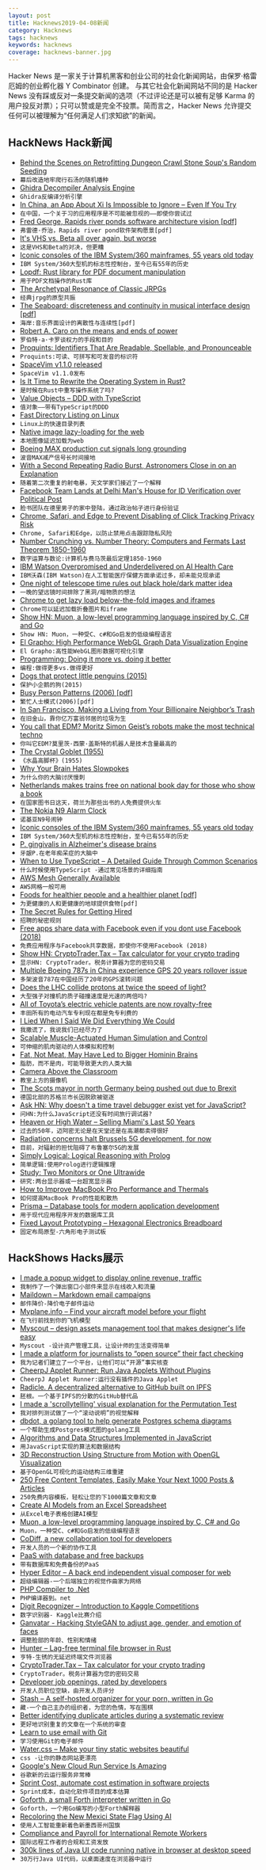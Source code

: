 ```yaml
---
layout: post
title: Hacknews2019-04-08新闻
category: Hacknews
tags: hacknews
keywords: hacknews
coverage: hacknews-banner.jpg
---
```


Hacker News 是一家关于计算机黑客和创业公司的社会化新闻网站，由保罗·格雷厄姆的创业孵化器 Y Combinator 创建。
与其它社会化新闻网站不同的是 Hacker News 没有踩或反对一条提交新闻的选项（不过评论还是可以被有足够 Karma 的用户投反对票）；只可以赞或是完全不投票。简而言之，Hacker News 允许提交任何可以被理解为“任何满足人们求知欲”的新闻。

## HackNews Hack新闻


- [Behind the Scenes on Retrofitting Dungeon Crawl Stone Soup&#39;s Random Seeding](http://crawl.develz.org/wordpress/behind-the-scenes-on-retrofitting-dcss-seeding)
- `幕后改造地牢爬行石汤的随机播种`
- [Ghidra Decompiler Analysis Engine](https://ghidra-decompiler-docs.netlify.com/)
- `Ghidra反编译分析引擎`
- [In China, an App About Xi Is Impossible to Ignore – Even If You Try](https://www.nytimes.com/2019/04/07/world/asia/china-xi-jinping-study-the-great-nation-app.html)
- `在中国，一个关于习的应用程序是不可能被忽视的——即使你尝试过`
- [Fred George, Rapids river ponds software architecture vision [pdf]](http://yowconference.com.au/slides/yow2014/George-ImplementingMicroserviceArchitectures.pdf)
- `弗雷德·乔治，Rapids river pond软件架构愿景[pdf]`
- [It&#39;s VHS vs. Beta all over again, but worse](https://www.johnnygrubb.com/its-vhs-vs-beta-all-over-again-but-worse)
- `这是VHS和Beta的对决，但更糟`
- [Iconic consoles of the IBM System/360 mainframes, 55 years old today](http://www.righto.com/2019/04/iconic-consoles-of-ibm-system360.html)
- `IBM System/360大型机的标志性控制台，至今已有55年的历史`
- [Lopdf: Rust library for PDF document manipulation](https://github.com/J-F-Liu/lopdf)
- `用于PDF文档操作的Rust库`
- [The Archetypal Resonance of Classic JRPGs](https://www.hyperindexed.com/blog/2019/4/6/the-archetypal-resonance-of-classic-jrpgs)
- `经典jrpg的原型共振`
- [The Seaboard: discreteness and continuity in musical interface design [pdf]](http://researchonline.rca.ac.uk/1648/1/Roland%20Lamb%20PhD%20June%202014.pdf)
- `海岸:音乐界面设计的离散性与连续性[pdf]`
- [Robert A. Caro on the means and ends of power](https://www.nytimes.com/interactive/2019/04/01/magazine/robert-caro-working-memoir.html)
- `罗伯特·a·卡罗谈权力的手段和目的`
- [Proquints: Identifiers That Are Readable, Spellable, and Pronounceable](https://arxiv.org/html/0901.4016)
- `Proquints:可读、可拼写和可发音的标识符`
- [SpaceVim v1.1.0 released](https://spacevim.org/SpaceVim-release-v1.1.0/)
- `SpaceVim v1.1.0发布`
- [Is It Time to Rewrite the Operating System in Rust?](https://youtube.com/watch?v=HgtRAbE1nBM)
- `是时候在Rust中重写操作系统了吗?`
- [Value Objects – DDD with TypeScript](https://khalilstemmler.com/articles/typescript-value-object/)
- `值对象——带有TypeScript的DDD`
- [Fast Directory Listing on Linux](https://github.com/romkatv/gitstatus/blob/master/docs/listdir.md)
- `Linux上的快速目录列表`
- [Native image lazy-loading for the web](https://addyosmani.com/blog/lazy-loading/)
- `本地图像延迟加载为web`
- [Boeing MAX production cut signals long grounding](https://leehamnews.com/2019/04/06/boeing-max-production-cut-signals-long-grounding/)
- `波音MAX减产信号长时间接地`
- [With a Second Repeating Radio Burst, Astronomers Close in on an Explanation](https://www.quantamagazine.org/astronomers-now-think-they-can-explain-fast-radio-bursts-20190228/)
- `随着第二次重复的射电暴，天文学家们接近了一个解释`
- [Facebook Team Lands at Delhi Man&#39;s House for ID Verification over Political Post](https://www.news18.com/news/india/facebook-does-physical-verification-of-an-indian-user-for-a-political-post-report-2092397.html)
- `脸书团队在德里男子的家中登陆，通过政治帖子进行身份验证`
- [Chrome, Safari, and Edge to Prevent Disabling of Click Tracking Privacy Risk](https://www.bleepingcomputer.com/news/software/major-browsers-to-prevent-disabling-of-click-tracking-privacy-risk/)
- `Chrome, Safari和Edge，以防止禁用点击跟踪隐私风险`
- [Number Crunching vs. Number Theory: Computers and Fermats Last Theorem 1850-1960](https://www.tau.ac.il/~corry/publications/articles/Computers%20and%20FLT.html)
- `数字运算与数论:计算机与费马茨最后定理1850-1960`
- [IBM Watson Overpromised and Underdelivered on AI Health Care](https://spectrum.ieee.org/biomedical/diagnostics/how-ibm-watson-overpromised-and-underdelivered-on-ai-health-care)
- `IBM沃森(IBM Watson)在人工智能医疗保健方面承诺过多，却未能兑现承诺`
- [One night of telescope time rules out black hole/dark matter idea](https://arstechnica.com/science/2019/04/one-night-of-telescope-time-rules-out-black-holedark-matter-idea/)
- `一晚的望远镜时间排除了黑洞/暗物质的想法`
- [Chrome to get lazy load below-the-fold images and iframes](https://groups.google.com/a/chromium.org/forum/#!topic/blink-dev/jxiJvQc-gVg)
- `Chrome可以延迟加载折叠图片和iframe`
- [Show HN: Muon, a low-level programming language inspired by C, C# and Go](https://github.com/nickmqb/muon)
- `Show HN: Muon，一种受C、c#和Go启发的低级编程语言`
- [El Grapho: High Performance WebGL Graph Data Visualization Engine](https://github.com/ericdrowell/ElGrapho)
- `El Grapho:高性能WebGL图形数据可视化引擎`
- [Programming: Doing it more vs. doing it better](https://kevinmartinjose.com/2019/04/08/programming-doing-it-more-vs-doing-it-better/)
- `编程:做得更多vs.做得更好`
- [Dogs that protect little penguins (2015)](https://www.bbc.com/news/magazine-35039105)
- `保护小企鹅的狗(2015)`
- [Busy Person Patterns (2006) [pdf]](https://hillside.net/plop/2006/Papers/Library/PLoP%20Busy%20Person%20Pattern%20v8.pdf)
- `繁忙人士模式(2006)[pdf]`
- [In San Francisco, Making a Living from Your Billionaire Neighbor’s Trash](https://www.nytimes.com/2019/04/07/us/trash-pickers-san-francisco-zuckerberg.html)
- `在旧金山，靠你亿万富翁邻居的垃圾为生`
- [You call that EDM? Moritz Simon Geist’s robots make the most technical techno](https://arstechnica.com/gaming/2019/04/you-call-that-edm-moritz-simon-geists-robots-make-the-most-technical-techno/)
- `你叫它EDM?莫里茨·西蒙·盖斯特的机器人是技术含量最高的`
- [The Crystal Goblet (1955)](https://web.archive.org/web/20181115190438/http://gmunch.home.pipeline.com/typo-L/misc/ward.htm)
- `《水晶高脚杯》(1955)`
- [Why Your Brain Hates Slowpokes](http://nautil.us/issue/71/flow/why-your-brain-hates-slowpokes-rp)
- `为什么你的大脑讨厌慢刺`
- [Netherlands makes trains free on national book day for those who show a book](https://www.independent.co.uk/travel/news-and-advice/netherlands-free-train-national-book-day-tickets-travel-tickets-ns-a8849606.html)
- `在国家图书日这天，荷兰为那些出书的人免费提供火车`
- [The Nokia N9 Alarm Clock](http://nition.momentstudio.co.nz/2014/08/the-nokia-n9-alarm-clock/)
- `诺基亚N9号闹钟`
- [Iconic consoles of the IBM System/360 mainframes, 55 years old today](http://www.righto.com/2019/04/iconic-consoles-of-ibm-system360.html?m=1)
- `IBM System/360大型机的标志性控制台，至今已有55年的历史`
- [P. gingivalis in Alzheimer&#39;s disease brains](http://advances.sciencemag.org/content/5/1/eaau3333)
- `牙龈P.在老年痴呆症的大脑中`
- [When to Use TypeScript – A Detailed Guide Through Common Scenarios](https://khalilstemmler.com/articles/when-to-use-typescript-guide/)
- `什么时候使用TypeScript -通过常见场景的详细指南`
- [AWS Mesh Generally Available](https://aws.amazon.com/about-aws/whats-new/2019/03/aws-app-mesh-is-now-generally-available/)
- `AWS网格一般可用`
- [Foods for healthier people and a healthier planet [pdf]](https://www.wwf.org.uk/sites/default/files/2019-02/Knorr_Future_50_Report_FINAL_Online.pdf)
- `为更健康的人和更健康的地球提供食物[pdf]`
- [The Secret Rules for Getting Hired](https://shkspr.mobi/blog/2019/04/the-secret-rules-for-getting-hired/)
- `招聘的秘密规则`
- [Free apps share data with Facebook even if you dont use Facebook (2018)](https://privacyinternational.org/report/2647/how-apps-android-share-data-facebook-report)
- `免费应用程序与Facebook共享数据，即使你不使用Facebook (2018)`
- [Show HN: CryptoTrader.Tax – Tax calculator for your crypto trading](https://www.cryptotrader.tax)
- `显示HN: CryptoTrader。税务计算器为您的密码交易`
- [Multiple Boeing 787s in China experience GPS 20 years rollover issue](https://twitter.com/ChinaAvReview/status/1114802018919411712)
- `多架波音787在中国经历了20年的GPS滚转问题`
- [Does the LHC collide protons at twice the speed of light?](http://backreaction.blogspot.com/2019/04/dear-dr-b-does-lhc-collide-protons-at.html)
- `大型强子对撞机的质子碰撞速度是光速的两倍吗?`
- [All of Toyota’s electric vehicle patents are now royalty-free](https://www.topgear.com/car-news/electric/toyota-sharing-its-ev-secrets-free)
- `丰田所有的电动汽车专利现在都是免专利费的`
- [I Lied When I Said We Did Everything We Could](https://www.doximity.com/doc_news/v2/entries/18293779)
- `我撒谎了，我说我们已经尽力了`
- [Scalable Muscle-Actuated Human Simulation and Control](http://mrl.snu.ac.kr/research/ProjectScalable/Page.htm)
- `可伸缩的肌肉驱动的人体模拟和控制`
- [Fat, Not Meat, May Have Led to Bigger Hominin Brains](https://www.scientificamerican.com/article/fat-not-meat-may-have-led-to-bigger-hominin-brains/)
- `脂肪，而不是肉，可能导致更大的人类大脑`
- [Camera Above the Classroom](http://www.sixthtone.com/news/1003759/camera-above-the-classroom)
- `教室上方的摄像机`
- [The Scots mayor in north Germany being pushed out due to Brexit](https://www.thelocal.de/20190405/meet-the-scots-mayor-in-north-germany-being-pushed-out-due-to-brexit)
- `德国北部的苏格兰市长因脱欧被驱逐`
- [Ask HN: Why doesn&#39;t a time travel debugger exist yet for JavaScript?](item?id=19601347)
- `问HN:为什么JavaScript还没有时间旅行调试器?`
- [Heaven or High Water – Selling Miami&#39;s Last 50 Years](https://popula.com/2019/04/02/heaven-or-high-water/)
- `过去的50年，迈阿密无论是在天堂还是在高潮都卖得很好`
- [Radiation concerns halt Brussels 5G development, for now](http://www.brusselstimes.com/brussels/14753/radiation-concerns-halt-brussels-5g-for-now)
- `目前，对辐射的担忧阻碍了布鲁塞尔5G的发展`
- [Simply Logical: Logical Reasoning with Prolog](https://book.simply-logical.space)
- `简单逻辑:使用Prolog进行逻辑推理`
- [Study: Two Monitors or One Ultrawide](https://keenethics.com/blog/1497078000000-two-monitors-or-one-ultrawide)
- `研究:两台显示器或一台超宽显示器`
- [How to Improve MacBook Pro Performance and Thermals](https://bsid.io/posts/2019/03/how-to-improve-macbook-pro-performance-and-thermals/)
- `如何提高MacBook Pro的性能和散热`
- [Prisma – Database tools for modern application development](https://www.prisma.io/)
- `用于现代应用程序开发的数据库工具`
- [Fixed Layout Prototyping – Hexagonal Electronics Breadboard](http://davidrowntree.co.uk/fixed-layout-prototyping/)
- `固定布局原型-六角形电子测试板`


## HackShows Hacks展示

- [ I made a popup widget to display online revenue, traffic](https://dailyinsight.com/#)
- `我制作了一个弹出窗口小部件来显示在线收入和流量`
- [ Maildown – Markdown email campaigns](https://news.ycombinator.com/item?id=19590646)
- `邮件降价-降价电子邮件运动`
- [ Myplane.info – Find your aircraft model before your flight](https://myplane.info/)
- `在飞行前找到你的飞机模型`
- [ Myscout – design assets management tool that makes designer&#39;s life easy](https://iconscout.com/my-scout)
- `Myscout -设计资产管理工具，让设计师的生活变得简单`
- [ I made a platform for journalists to “open source” their fact checking](https://sourcedfact.com)
- `我为记者们建立了一个平台，让他们可以“开源”事实核查`
- [ CheerpJ Applet Runner: Run Java Applets Without Plugins](https://chrome.google.com/webstore/detail/cheerpj-applet-runner/bbmolahhldcbngedljfadjlognfaaein)
- `CheerpJ Applet Runner:运行没有插件的Java Applet`
- [ Radicle. A decentralized alternative to GitHub built on IPFS](https://github.com/radicle-dev/radicle)
- `胚根。一个基于IPFS的分散的GitHub替代品`
- [ I made a &#39;scrollytelling&#39; visual explanation for the Permutation Test](https://www.jwilber.me/permutationtest/)
- `我对排列测试做了一个“滚动说明”的视觉解释`
- [ dbdot, a golang tool to help generate Postgres schema diagrams](https://github.com/akarki15/dbdot)
- `一个帮助生成Postgres模式图的golang工具`
- [ Algorithms and Data Structures Implemented in JavaScript](https://github.com/amejiarosario/dsa.js)
- `用JavaScript实现的算法和数据结构`
- [ 3D Reconstruction Using Structure from Motion with OpenGL Visualization](https://capsulesbot.com/blog/2019/03/12/apolloscape-sfm.html)
- `基于OpenGL可视化的运动结构三维重建`
- [ 250 Free Content Templates, Easily Make Your Next 1000 Posts &amp; Articles](https://vumiu.com/dynamic-content-templates/)
- `250免费内容模板，轻松让您的下1000篇文章和文章`
- [ Create AI Models from an Excel Spreadsheet](https://getyantra.com)
- `从Excel电子表格创建AI模型`
- [ Muon, a low-level programming language inspired by C, C# and Go](https://github.com/nickmqb/muon)
- `Muon，一种受C、c#和Go启发的低级编程语言`
- [ CoDiff, a new collaboration tool for developers](https://news.ycombinator.com/item?id=19593637)
- `开发人员的一个新的协作工具`
- [ PaaS with database and free backups](https://backery.io)
- `带有数据库和免费备份的PaaS`
- [ Hyper Editor – A back end independent visual composer for web](https://github.com/DivineITLimited/hyper-editor)
- `超级编辑器-一个后端独立的视觉作曲家为网络`
- [ PHP Compiler to .Net](https://www.peachpie.io)
- `PHP编译器到。net`
- [ Digit Recognizer – Introduction to Kaggle Competitions](https://towardsdatascience.com/digit-recognizer-introduction-to-kaggle-competitions-with-image-classification-task-0-995-268fa2b90e13)
- `数字识别器- Kaggle比赛介绍`
- [ Ganvatar - Hacking StyleGAN to adjust age, gender, and emotion of faces](https://ganvatar.com)
- `调整脸部的年龄、性别和情绪`
- [ Hunter – Lag-free terminal file browser in Rust](https://github.com/rabite0/hunter)
- `亨特-生锈的无延迟终端文件浏览器`
- [ CryptoTrader.Tax – Tax calculator for your crypto trading](https://www.cryptotrader.tax)
- `CryptoTrader。税务计算器为您的密码交易`
- [ Developer job openings, rated by developers](https://jobscurated.com/)
- `开发人员职位空缺，由开发人员评分`
- [ Stash – A self-hosted organizer for your porn, written in Go](https://github.com/stashapp/stash)
- `藏-一个自己主办的组织者，为您的色情，写在围棋`
- [ Better identifying duplicate articles during a systematic review](https://github.com/victorqribeiro/dtf)
- `更好地识别重复的文章在一个系统的审查`
- [ Learn to use email with Git](https://git-send-email.io)
- `学习使用Git的电子邮件`
- [ Water.css – Make your tiny static websites beautiful](https://github.com/kognise/water.css)
- `css -让你的静态网站更漂亮`
- [ Google&#39;s New Cloud Run Service Is Amazing](https://medium.com/sugarkubes/deploy-object-detection-in-1-min-f0355acd2f0a)
- `谷歌新的云运行服务非常棒`
- [ Sprint Cost, automate cost estimation in software projects](https://www.sprintcost.com/)
- `Sprint成本，自动化软件项目的成本估算`
- [ Goforth, a small Forth interpreter written in Go](https://github.com/AZHenley/goforth)
- `Goforth，一个用Go编写的小型Forth解释器`
- [ Recoloring the New Mexici State Flag Using AI](https://hampton.pw/creations/new-mexico.html)
- `使用人工智能重新着色新墨西哥州国旗`
- [ Compliance and Payroll for International Remote Workers](https://remotehr.co)
- `国际远程工作者的合规和工资发放`
- [ 300k lines of Java UI code running native in browser at desktop speed](http://reportmill.com/snaptea/RM15/)
- `30万行Java UI代码，以桌面速度在浏览器中运行`


